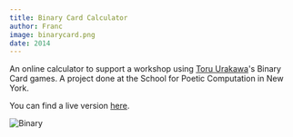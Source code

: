 ```yaml
---
title: Binary Card Calculator
author: Franc
image: binarycard.png
date: 2014
---
```


An online calculator to support a workshop using [Toru Urakawa](https://twitter.com/toru_urakawa)'s Binary Card games. A project done at the School for Poetic Computation in New York.

You can find a live version [here](http://franc.ly/projects/Binary%20Card%20Calculator/index.html).

![Binary](assets/content/projects/binarycard.png)
